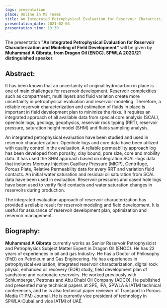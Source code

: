 ```yaml
---
tags: presentation
place: Online in MS Teams
title: An Integrated Petrophysical Evaluation for Reservoir Characterization and Modeling of Field Development (Muhammad A Gibrata, Dragon Oil (ENOC))
presentation_date: 2021-02-03
presentation_time: 13:30
---
```

The presentation **"An Integrated Petrophysical Evaluation for Reservoir Characterization and Modeling of Field Development"** will be given by **Muhammad A Gibrata, from Dragon Oil (ENOC). SPWLA 2020/21 distinguished speaker**.
 
## Abstract:

It has been known that an uncertainty of original hydrocarbon in place is one of main challenges for reservoir development. Reservoir complexities such as compartment, multi layers and fluid variation create more uncertainty in petrophysical evaluation and reservoir modeling. Therefore, a reliable reservoir characterization and estimation of fluids in place is important in field development plan to minimize the risks. It requires an integrated approach of all available data from special core analysis (SCAL), openhole logs, geology, geophysics, reservoir rock typing (RRT), reservoir pressure, saturation height model (SHM) and fluids sampling analysis.

An integrated petrophysical evaluation have been studied and used in reservoir characterization. Openhole logs and core data have been utilized with quality control in the evaluation. A reliable permeability approach log has been developed from porosity, clay bound, pore size, core and mobility data. It has used the SHM approach based on integration SCAL-logs data that includes Mercury Injection Capillary Pressure (MICP), Centrifuge, Porous Plate, Relative Permeability data for every RRT and variation fluid contacts. An initial water saturation and residual oil saturation from SCAL data have been used in evaluation. Reservoir pressures and cased hole logs have been used to verify fluid contacts and water saturation changes in reservoirs during production.

The integrated evaluation approach of reservoir characterization has provided a reliable result for reservoir modeling and field development. It is useful for assurance of reservoir development plan, optimization and reservoir management.

 
## Biography:
 
**Muhammad A Gibrata** currently works as Senior Reservoir Petrophysicist and Petrophysics Subject Matter Expert in Dragon Oil (ENOC). He has 22 years of experiences in oil and gas Industry. He has a Doctor of Philosophy (PhD) on Petroleum and Gas Engineering. He has experiences in petrophysical evaluation, integrated reservoir characterization, digital rock physic, enhanced oil recovery (EOR) study, field development plan of sandstone and carbonate reservoirs. He worked previously with Schlumberger, Petronas and Abu Dhabi Oil Company (ADCO). He published and presented many technical papers at SPE, IPA, SPWLA & IATMI technical conferences, and he is also technical paper reviewer of Transport in Porous Media (TIPM) Journal. He is currently vice president of technology in SPWLA-Dubai and vice IATMI of UAE.


